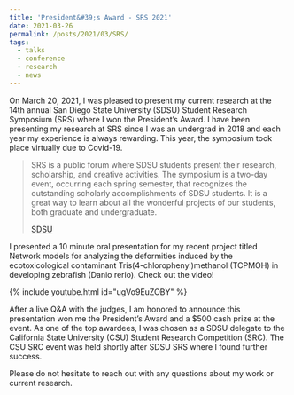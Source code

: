 ```yaml
---
title: 'President&#39;s Award - SRS 2021'
date: 2021-03-26
permalink: /posts/2021/03/SRS/
tags:
  - talks
  - conference
  - research
  - news
---
```


On March 20, 2021, I was pleased to present my current research at the 14th annual San Diego State University (SDSU) Student Research Symposium (SRS) where I won the President’s Award. I have been presenting my research at SRS since I was an undergrad in 2018 and each year my experience is always rewarding. This year, the symposium took place virtually due to Covid-19.

> SRS is a public forum where SDSU students present their research, scholarship, and creative activities. The symposium is a two-day event, occurring each spring semester, that recognizes the outstanding scholarly accomplishments of SDSU students. It is a great way to learn about all the wonderful projects of our students, both graduate and undergraduate.
>
> [SDSU](https://research.sdsu.edu/sdsu_student_symposium)

I presented a 10 minute oral presentation for my recent project titled Network models for analyzing the deformities induced by the ecotoxicological contaminant Tris(4-chlorophenyl)methanol (TCPMOH) in developing zebrafish (Danio rerio). Check out the video!

{% include youtube.html id="ugVo9EuZOBY" %}


After a live Q&A with the judges, I am honored to announce this presentation won me the President’s Award and a $500 cash prize at the event. As one of the top awardees, I was chosen as a SDSU delegate to the California State University (CSU) Student Research Competition (SRC). The CSU SRC event was held shortly after SDSU SRS where I found further success.

Please do not hesitate to reach out with any questions about my work or current research.